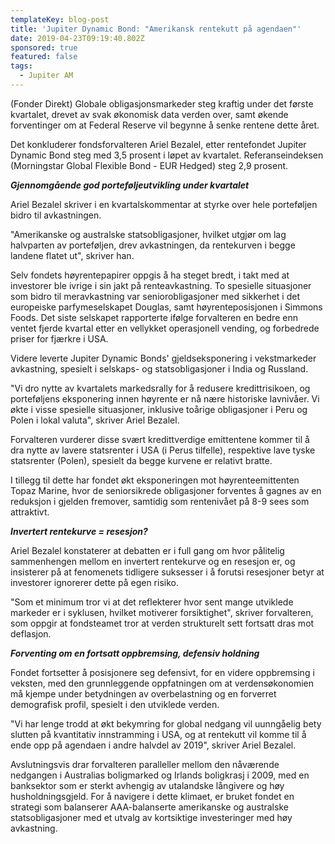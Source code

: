 ```yaml
---
templateKey: blog-post
title: 'Jupiter Dynamic Bond: "Amerikansk rentekutt på agendaen"'
date: 2019-04-23T09:19:40.802Z
sponsored: true
featured: false
tags:
  - Jupiter AM
---
```

(Fonder Direkt) Globale obligasjonsmarkeder steg kraftig under det første kvartalet, drevet av svak økonomisk data verden over, samt økende forventinger om at Federal Reserve vil begynne å senke rentene dette året.



Det konkluderer fondsforvalteren Ariel Bezalel, etter rentefondet Jupiter Dynamic Bond steg med 3,5 prosent i løpet av kvartalet. Referanseindeksen (Morningstar Global Flexible Bond - EUR Hedged) steg 2,9 prosent.



**_Gjennomgående god porteføljeutvikling under kvartalet_**



Ariel Bezalel skriver i en kvartalskommentar at styrke over hele porteføljen bidro til avkastningen.



"Amerikanske og australske statsobligasjoner, hvilket utgjør om lag halvparten av porteføljen, drev avkastningen, da rentekurven i begge landene flatet ut", skriver han.



Selv fondets høyrentepapirer oppgis å ha steget bredt, i takt med at investorer ble ivrige i sin jakt på renteavkastning. To spesielle situasjoner som bidro til meravkastning var seniorobligasjoner med sikkerhet i det europeiske parfymeselskapet Douglas, samt høyrenteposisjonen i Simmons Foods. Det siste selskapet rapporterte ifølge forvalteren en bedre enn ventet fjerde kvartal etter en vellykket operasjonell vending, og forbedrede priser for fjærkre i USA.



Videre leverte Jupiter Dynamic Bonds' gjeldseksponering i vekstmarkeder avkastning, spesielt i selskaps- og statsobligasjoner i India og Russland.



"Vi dro nytte av kvartalets markedsrally for å redusere kredittrisikoen, og porteføljens eksponering innen høyrente er nå nære historiske lavnivåer. Vi økte i visse spesielle situasjoner, inklusive toårige obligasjoner i Peru og Polen i lokal valuta", skriver Ariel Bezalel.



Forvalteren vurderer disse svært kredittverdige emittentene kommer til å dra nytte av lavere statsrenter i USA (i Perus tilfelle), respektive lave tyske statsrenter (Polen), spesielt da begge kurvene er relativt bratte.



I tillegg til dette har fondet økt eksponeringen mot høyrenteemittenten Topaz Marine, hvor de seniorsikrede obligasjoner forventes å gagnes av en reduksjon i gjelden fremover, samtidig som rentenivået på 8-9 sees som attraktivt.



**_Invertert rentekurve = resesjon?_**



Ariel Bezalel konstaterer at debatten er i full gang om hvor pålitelig sammenhengen mellom en invertert rentekurve og en resesjon er, og insisterer på at fenomenets tidligere suksesser i å forutsi resesjoner betyr at investorer ignorerer dette på egen risiko.



"Som et minimum tror vi at det reflekterer hvor sent mange utviklede markeder er i syklusen, hvilket motiverer forsiktighet", skriver forvalteren, som oppgir at fondsteamet tror at verden strukturelt sett fortsatt dras mot deflasjon.



**_Forventing om en fortsatt oppbremsing, defensiv holdning_**





Fondet fortsetter å posisjonere seg defensivt, for en videre oppbremsing i veksten, med den grunnleggende oppfatningen om at verdensøkonomien må kjempe under betydningen av overbelastning og en forverret demografisk profil, spesielt i den utviklede verden.



"Vi har lenge trodd at økt bekymring for global nedgang vil uunngåelig bety slutten på kvantitativ innstramming i USA, og at rentekutt vil komme til å ende opp på agendaen i andre halvdel av 2019", skriver Ariel Bezalel.



Avslutningsvis drar forvalteren paralleller mellom den nåværende nedgangen i Australias boligmarked og Irlands boligkrasj i 2009, med en banksektor som er sterkt avhengig av utalandske långivere og høy husholdningsgjeld. For å navigere i dette klimaet, er bruket fondet en strategi som balanserer AAA-balanserte amerikanske og australske statsobligasjoner med et utvalg av kortsiktige investeringer med høy avkastning.
